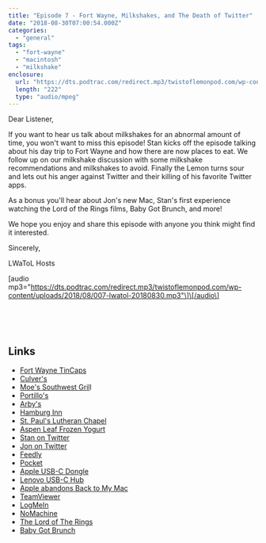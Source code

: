 ```yaml
---
title: "Episode 7 - Fort Wayne, Milkshakes, and The Death of Twitter"
date: "2018-08-30T07:00:54.000Z"
categories: 
  - "general"
tags: 
  - "fort-wayne"
  - "macintosh"
  - "milkshake"
enclosure: 
  url: "https://dts.podtrac.com/redirect.mp3/twistoflemonpod.com/wp-content/uploads/2018/08/007-lwatol-20180830.mp3"
  length: "222"
  type: "audio/mpeg"
---
```


Dear Listener,

If you want to hear us talk about milkshakes for an abnormal amount of time, you won't want to miss this episode! Stan kicks off the episode talking about his day trip to Fort Wayne and how there are now places to eat. We follow up on our milkshake discussion with some milkshake recommendations and milkshakes to avoid. Finally the Lemon turns sour and lets out his anger against Twitter and their killing of his favorite Twitter apps.

As a bonus you'll hear about Jon's new Mac, Stan's first experience watching the Lord of the Rings films, Baby Got Brunch, and more!

We hope you enjoy and share this episode with anyone you think might find it interested.

Sincerely,

LWaToL Hosts

\[audio mp3="https://dts.podtrac.com/redirect.mp3/twistoflemonpod.com/wp-content/uploads/2018/08/007-lwatol-20180830.mp3"\]\[/audio\]

 

 

## Links

- [Fort Wayne TinCaps](https://www.milb.com/fort-wayne)
- [Culver's](https://www.culvers.com)
- [Moe's Southwest Gril](https://www.moes.com/find-a-moes/iowa/cedar_rapids/100285)l
- [Portillo's](https://www.portillos.com)
- [Arby's](https://arbys.com)
- [Hamburg Inn](http://www.hamburginn2.com)
- [St. Paul's Lutheran Chapel](https://stpaulic.com) 
- [Aspen Leaf Frozen Yogurt](https://www.aspenleafyogurt.com)
- [Stan on Twitter](https://twitter.com/stanlemon)
- [Jon on Twitter](https://twitter.com/jonkohlmeier)
- [Feedly](https://feedly.com/i/welcome)
- [Pocket](https://getpocket.com)
- [Apple USB-C Dongle](https://amzn.to/2MZOu8j)
- [Lenovo USB-C Hub](https://amzn.to/2wsHaZj)
- [Apple abandons Back to My Mac](https://tidbits.com/2018/08/25/apple-abandoning-back-to-my-mac-in-mojave/)
- [TeamViewer](https://www.teamviewer.us)
- [LogMeIn](http://logmein.com)
- [NoMachine](https://www.nomachine.com)
- [The Lord of The Rings](https://amzn.to/2PflR4C)
- [Baby Got Brunch](https://www.instagram.com/babygotbrunchindy/)
